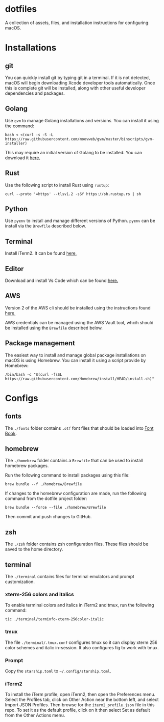 # dotfiles
A collection of assets, files, and installation instructions for configuring macOS.

# Installations

## git
You can quickly install git by typing git in a terminal. If it is not detected, macOS will begin downloading Xcode developer tools automatically. Once this is complete git will be installed, along with other useful developer dependencies and packages.

## Golang
Use `gvm` to manage Golang installations and versions. You can install it using the command:
```shell
bash < <(curl -s -S -L https://raw.githubusercontent.com/moovweb/gvm/master/binscripts/gvm-installer)
```
This may require an initial version of Golang to be installed. You can download it [here.](https://go.dev/dl/)

## Rust
Use the following script to install Rust using `rustup`:
```shell
curl --proto '=https' --tlsv1.2 -sSf https://sh.rustup.rs | sh
```

## Python
Use `pyenv` to install and manage different versions of Python. `pyenv` can be install via the `Brewfile` described below.

## Terminal
Install iTerm2. It can be found [here.](https://iterm2.com)

## Editor
Download and install Vs Code which can be found [here.](https://code.visualstudio.com)

## AWS
Version 2 of the AWS cli should be installed using the instructions found [here.](https://docs.aws.amazon.com/cli/latest/userguide/getting-started-install.html)

AWS credentials can be managed using the AWS Vault tool, whcih should be installed using the `Brewfile` described below.

## Package management
The easiest way to install and manage global package installations on macOS is using Homebrew. You can install it using a script provide by Homebrew:
```shell
/bin/bash -c "$(curl -fsSL https://raw.githubusercontent.com/Homebrew/install/HEAD/install.sh)"
```

# Configs

## fonts
The `./fonts` folder contains `.otf` font files that should be loaded into [Font Book](https://support.apple.com/guide/font-book/welcome/mac).

## homebrew
The `./homebrew` folder contains a `Brewfile` that can be used to install homebrew packages.

Run the following command to install packages using this file:
```shell
brew bundle --f ./homebrew/Brewfile
```

If changes to the homebrew configuration are made, run the following command from the dotfile project folder:
```shell
brew bundle --force --file ./homebrew/Brewfile
```

Then commit and push changes to GitHub.

## zsh
The `./zsh` folder contains zsh configuration files. These files should be saved to the home directory.

## terminal
The `./terminal` contains files for terminal emulators and prompt customization.

### xterm-256 colors and italics
To enable terminal colors and italics in iTerm2 and tmux, run the following command:
```shell
tic ./terminal/terminfo-xterm-256color-italic
```

### tmux
The file `./terminal/.tmux.conf` configures tmux so it can display xterm 256 color schemes and italic in-session. It also configures fig to work with tmux.

### Prompt
Copy the `starship.toml` to `~/.config/starship.toml`.

### iTerm2
To install the iTerm profile, open iTerm2, then open the Preferences menu. Select the Profiles tab, click on Other Action near the bottom left, and select Import JSON Profiles. Then browse for the `iterm2_profile.json` file in this repo. To set it as the default profile, click on it then select Set as default from the Other Actions menu.